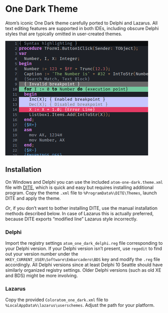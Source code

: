 # One Dark Theme

Atom’s iconic One Dark theme carefully ported to Delphi and Lazarus. All text editing features are supported in both IDEs, including obscure Delphi styles that are typically omitted in user-created themes.

![Screenshot](screenshot.png "One Dark theme screenshot")

## Installation

On Windows and Delphi you can use the included `atom-one-dark.theme.xml` file with [DITE](/RRUZ/delphi-ide-theme-editor), which is quick and easy but requires installing additional program. Copy the theme `.xml` file to `%ProgramData%\DITE\Themes`, launch DITE and apply the theme.

*Or*, if you don’t want to bother installing DITE, use the manual installation methods described below. In case of Lazarus this is actually preferred, because DITE exports “modified line” Lazarus style incorrectly.

### Delphi

Import the registry settings `atom_one_dark_delphi.reg` file corresponding to your Delphi version. If your Delphi version isn’t present, use `regedit` to find out your version number under the `HKEY_CURRENT_USER\Software\Embarcadero\BDS` key and modify the `.reg` file accordingly. All Delphi versions since at least Delphi 10 Seattle should have similarly organized registry settings. Older Delphi versions (such as old XE and BDS) might be more involving.

### Lazarus

Copy the provided `Coloratom_one_dark.xml` file to `%LocalAppData%\lazarus\userschemes`. Adjust the path for your platform.
